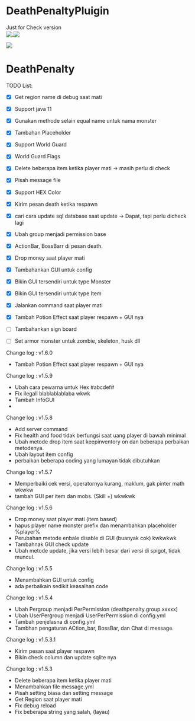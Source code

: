 # DeathPenaltyPluigin
Just for Check version
<br>
<a href="https://github.com/dhannyjsb/DeathPenaltyPluigin" align="center">
  <img align="center" src="https://img.shields.io/bstats/players/12267?color=red&style=for-the-badge">
    <img align="center" src="https://img.shields.io/bstats/servers/12267?color=red&style=for-the-badge">
  </a>

<a href="https://github.com/dhannyjsb/DeathPenaltyPluigin">
  <img align="center" src="https://bstats.org/signatures/bukkit/DeathPenaltyID.svg">
  </a>


# DeathPenalty

TODO List:
- [X] Get region name di debug saat mati
- [X] Support java 11
- [X] Gunakan methode selain equal name untuk nama monster
- [X] Tambahan Placeholder
- [X] Support World Guard
- [X] World Guard Flags
- [X] Delete beberapa item ketika player mati -> masih perlu di check
- [X] Pisah message file
- [X] Support HEX Color
- [X] Kirim pesan death ketika respawn
- [X] cari cara update sql database saat update -> Dapat, tapi perlu dicheck lagi
- [X] Ubah group menjadi permission base
- [X] ActionBar, BossBarr di pesan death.
- [X] Drop money saat player mati
- [X] Tambahankan GUI untuk config
- [X] Bikin GUI tersendiri untuk type Monster
- [X] Bikin GUI tersendiri untuk type Item 
- [X] Jalankan command saat player mati
- [X] Tambah Potion Effect saat player respawn + GUI nya
- [ ] Tambahankan sign board
- [ ] Set armor monster untuk zombie, skeleton, husk dll


Change log : v1.6.0
- Tambah Potion Effect saat player respawn + GUI nya

Change log : v1.5.9 
- Ubah cara pewarna untuk Hex #abcdef#
- Fix ilegall blablablablaba wkwk
- Tambah InfoGUI
- 

Change log : v1.5.8
- Add server command
- Fix health and food tidak berfungsi saat uang player di bawah minimal
- Ubah metode drop item saat keepinventory on dan beberapa perbaikan metodenya.
- Ubah layout item config
- perbaikan beberapa coding yang lumayan tidak dibutuhkan

Change log : v1.5.7
- Memperbaiki cek versi, operatornya kurang, maklum, gak pinter math wkwkw
- tambah GUI per item dan mobs. (Skill +) wkwkwk


Change log : v1.5.6
- Drop money saat player mati (item based)
- hapus player name monster prefix dan menambahkan placeholder %player%
- Perubahan metode enbale disable di GUI (buanyak cok) kwkwkwk
- Tambahnak GUI check update
- Ubah metode update, jika versi lebih besar dari versi di spigot, tidak muncul.

Change log : v1.5.5
- Menambahkan GUI untuk config
- ada perbaikain sedikit keasalhan code


Change log : v1.5.4
- Ubah Pergroup menjadi PerPermission (deathpenalty.group.xxxxx)
- Ubah UserPergroup menjadi UserPerPermission di config.yml
- Tambah penjelasna di config.yml
- Tambhan pengaturan ACtion_bar, BossBar, dan Chat di message.

Change log : v1.5.3.1
- Kirim pesan saat player respawn
- Bikin check column dan update sqlite nya

Change log : v1.5.3
- Delete beberapa item ketika player mati
- Menambahkan file message.yml
- Pisah setting biasa dan setting message
- Get Region saat player mati
- Fix debug reload
- Fix beberapa string yang salah, (layau)
